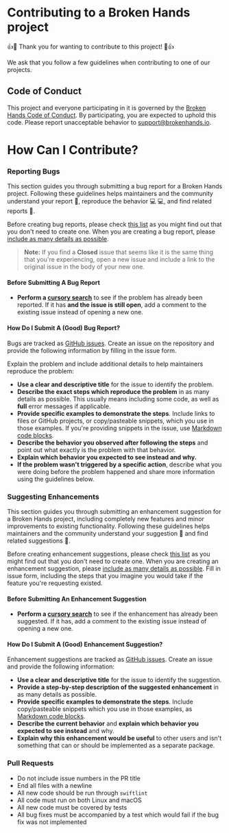 # Contributing to a Broken Hands project

:+1::tada: Thank you for wanting to contribute to this project! :tada::+1:

We ask that you follow a few guidelines when contributing to one of our projects.

## Code of Conduct

This project and everyone participating in it is governed by the [Broken Hands Code of Conduct](https://github.com/brokenhandsio/leaf-error-middleware/blob/master/CODE_OF_CONDUCT.md). By participating, you are expected to uphold this code. Please report unacceptable behavior to [support@brokenhands.io](mailto:support@brokenhandsio).

# How Can I Contribute?

### Reporting Bugs

This section guides you through submitting a bug report for a Broken Hands project. Following these guidelines helps maintainers and the community understand your report :pencil:, reproduce the behavior :computer: :computer:, and find related reports :mag_right:.

Before creating bug reports, please check [this list](#before-submitting-a-bug-report) as you might find out that you don't need to create one. When you are creating a bug report, please [include as many details as possible](#how-do-i-submit-a-good-bug-report).

> **Note:** If you find a **Closed** issue that seems like it is the same thing that you're experiencing, open a new issue and include a link to the original issue in the body of your new one.

#### Before Submitting A Bug Report

* **Perform a [cursory search](https://github.com/issues?q=+is%3Aissue+user%3Abrokenhandsio)** to see if the problem has already been reported. If it has **and the issue is still open**, add a comment to the existing issue instead of opening a new one.

#### How Do I Submit A (Good) Bug Report?

Bugs are tracked as [GitHub issues](https://guides.github.com/features/issues/). Create an issue on the repository and provide the following information by filling in the issue form.

Explain the problem and include additional details to help maintainers reproduce the problem:

* **Use a clear and descriptive title** for the issue to identify the problem.
* **Describe the exact steps which reproduce the problem** in as many details as possible. This usually means including some code, as well as __full__ error messages if applicable.
* **Provide specific examples to demonstrate the steps**. Include links to files or GitHub projects, or copy/pasteable snippets, which you use in those examples. If you're providing snippets in the issue, use [Markdown code blocks](https://help.github.com/articles/markdown-basics/#multiple-lines).
* **Describe the behavior you observed after following the steps** and point out what exactly is the problem with that behavior.
* **Explain which behavior you expected to see instead and why.**
* **If the problem wasn't triggered by a specific action**, describe what you were doing before the problem happened and share more information using the guidelines below.

### Suggesting Enhancements

This section guides you through submitting an enhancement suggestion for a Broken Hands project, including completely new features and minor improvements to existing functionality. Following these guidelines helps maintainers and the community understand your suggestion :pencil: and find related suggestions :mag_right:.

Before creating enhancement suggestions, please check [this list](#before-submitting-an-enhancement-suggestion) as you might find out that you don't need to create one. When you are creating an enhancement suggestion, please [include as many details as possible](#how-do-i-submit-a-good-enhancement-suggestion). Fill in issue form, including the steps that you imagine you would take if the feature you're requesting existed.

#### Before Submitting An Enhancement Suggestion

* **Perform a [cursory search](https://github.com/issues?q=+is%3Aissue+user%3Abrokenhandsio)** to see if the enhancement has already been suggested. If it has, add a comment to the existing issue instead of opening a new one.

#### How Do I Submit A (Good) Enhancement Suggestion?

Enhancement suggestions are tracked as [GitHub issues](https://guides.github.com/features/issues/). Create an issue and provide the following information:

* **Use a clear and descriptive title** for the issue to identify the suggestion.
* **Provide a step-by-step description of the suggested enhancement** in as many details as possible.
* **Provide specific examples to demonstrate the steps**. Include copy/pasteable snippets which you use in those examples, as [Markdown code blocks](https://help.github.com/articles/markdown-basics/#multiple-lines).
* **Describe the current behavior** and **explain which behavior you expected to see instead** and why.
* **Explain why this enhancement would be useful** to other users and isn't something that can or should be implemented as a separate package.

### Pull Requests

* Do not include issue numbers in the PR title
* End all files with a newline
* All new code should be run through `swiftlint`
* All code must run on both Linux and macOS
* All new code must be covered by tests
* All bug fixes must be accompanied by a test which would fail if the bug fix was not implemented
